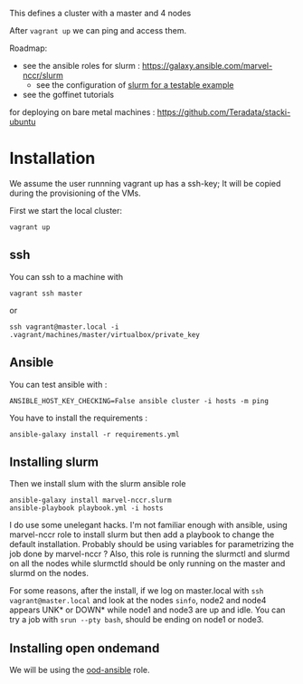 This defines a cluster with a master and 4 nodes

After `vagrant up` we can ping and access them.

Roadmap:

- see the ansible roles for slurm : https://galaxy.ansible.com/marvel-nccr/slurm
	- see the configuration of [slurm for a testable example](https://southgreenplatform.github.io/trainings/hpc/slurminstallation/)
- see the goffinet tutorials

for deploying on bare metal machines : https://github.com/Teradata/stacki-ubuntu

# Installation

We assume the user runnning vagrant up has a ssh-key; It will be copied during the provisioning of the VMs.

First we start the local cluster:

	vagrant up

## ssh

You can ssh to a machine with 

	vagrant ssh master

or 

	ssh vagrant@master.local -i .vagrant/machines/master/virtualbox/private_key

## Ansible

You can test ansible with :

	ANSIBLE_HOST_KEY_CHECKING=False ansible cluster -i hosts -m ping

You have to install the requirements :

	ansible-galaxy install -r requirements.yml

## Installing slurm

Then we install slum with the slurm ansible role

	ansible-galaxy install marvel-nccr.slurm
	ansible-playbook playbook.yml -i hosts

I do use some unelegant hacks. I'm not familiar enough with ansible, using marvel-nccr role to install slurm but then add a playbook to change the default installation. Probably should be using variables for parametrizing the job done by marvel-nccr ? Also, this role is running the slurmctl and slurmd on all the nodes while slurmctld should be only running on the master and slurmd on the nodes.

For some reasons, after the install, if we log on master.local  with `ssh vagrant@master.local` and look at the nodes `sinfo`, node2 and node4 appears UNK* or DOWN* while node1 and node3 are up and idle. You can try a job with `srun --pty bash`, should be ending on node1 or node3.

## Installing open ondemand

We will be using the [ood-ansible](https://github.com/OSC/ood-ansible) role.
